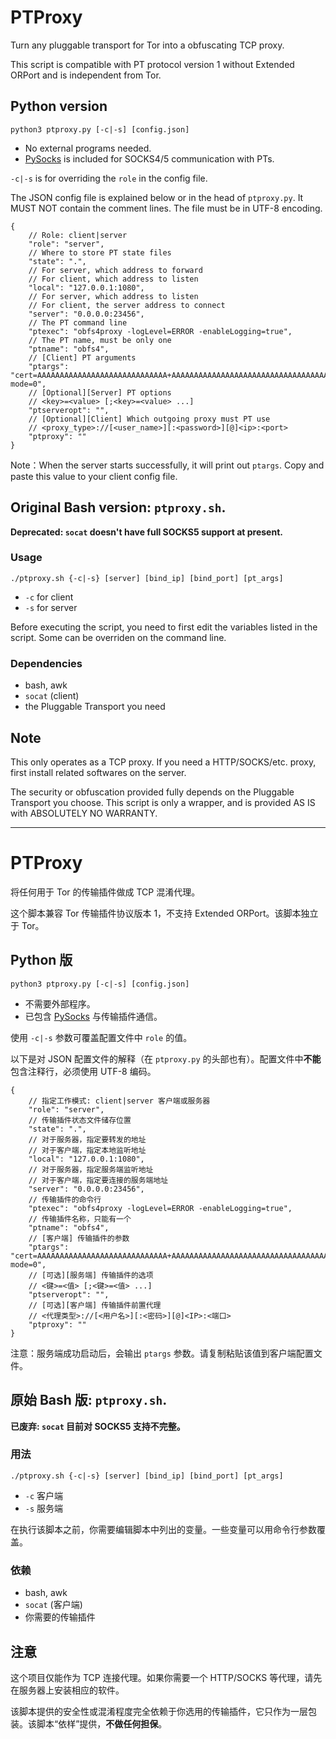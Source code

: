 # PTProxy

Turn any pluggable transport for Tor into a obfuscating TCP proxy.

This script is compatible with PT protocol version 1 without Extended ORPort and is independent from Tor.

## Python version

`python3 ptproxy.py [-c|-s] [config.json]`

* No external programs needed.
* [PySocks](https://github.com/Anorov/PySocks) is included for SOCKS4/5 communication with PTs.

`-c|-s` is for overriding the `role` in the config file.

The JSON config file is explained below or in the head of `ptproxy.py`. It MUST NOT contain the comment lines. The file must be in UTF-8 encoding.

```
{
    // Role: client|server
    "role": "server",
    // Where to store PT state files
    "state": ".",
    // For server, which address to forward
    // For client, which address to listen
    "local": "127.0.0.1:1080",
    // For server, which address to listen
    // For client, the server address to connect
    "server": "0.0.0.0:23456",
    // The PT command line
    "ptexec": "obfs4proxy -logLevel=ERROR -enableLogging=true",
    // The PT name, must be only one
    "ptname": "obfs4",
    // [Client] PT arguments
    "ptargs": "cert=AAAAAAAAAAAAAAAAAAAAAAAAAAAAA+AAAAAAAAAAAAAAAAAAAAAAAAAAAAAAAAAAAAAAAA;iat-mode=0",
    // [Optional][Server] PT options
    // <key>=<value> [;<key>=<value> ...]
    "ptserveropt": "",
    // [Optional][Client] Which outgoing proxy must PT use
    // <proxy_type>://[<user_name>][:<password>][@]<ip>:<port>
    "ptproxy": ""
}
```

Note：When the server starts successfully, it will print out `ptargs`. Copy and paste this value to your client config file.

## Original Bash version: `ptproxy.sh`.
__Deprecated: `socat` doesn't have full SOCKS5 support at present.__

### Usage

`./ptproxy.sh {-c|-s} [server] [bind_ip] [bind_port] [pt_args]`

* `-c` for client
* `-s` for server

Before executing the script, you need to first edit the variables listed in the script. Some can be overriden on the command line.

### Dependencies

* bash, awk
* `socat` (client)
* the Pluggable Transport you need

## Note

This only operates as a TCP proxy. If you need a HTTP/SOCKS/etc. proxy, first install related softwares on the server.

The security or obfuscation provided fully depends on the Pluggable Transport you choose. This script is only a wrapper, and is provided AS IS with ABSOLUTELY NO WARRANTY.

----------

# PTProxy

将任何用于 Tor 的传输插件做成 TCP 混淆代理。

这个脚本兼容 Tor 传输插件协议版本 1，不支持 Extended ORPort。该脚本独立于 Tor。

## Python 版

`python3 ptproxy.py [-c|-s] [config.json]`

* 不需要外部程序。
* 已包含 [PySocks](https://github.com/Anorov/PySocks) 与传输插件通信。

使用 `-c|-s` 参数可覆盖配置文件中 `role` 的值。

以下是对 JSON 配置文件的解释（在 `ptproxy.py` 的头部也有）。配置文件中**不能**包含注释行，必须使用 UTF-8 编码。

```
{
    // 指定工作模式: client|server 客户端或服务器
    "role": "server",
    // 传输插件状态文件储存位置
    "state": ".",
    // 对于服务器，指定要转发的地址
    // 对于客户端，指定本地监听地址
    "local": "127.0.0.1:1080",
    // 对于服务器，指定服务端监听地址
    // 对于客户端，指定要连接的服务端地址
    "server": "0.0.0.0:23456",
    // 传输插件的命令行
    "ptexec": "obfs4proxy -logLevel=ERROR -enableLogging=true",
    // 传输插件名称，只能有一个
    "ptname": "obfs4",
    // [客户端] 传输插件的参数
    "ptargs": "cert=AAAAAAAAAAAAAAAAAAAAAAAAAAAAA+AAAAAAAAAAAAAAAAAAAAAAAAAAAAAAAAAAAAAAAA;iat-mode=0",
    // [可选][服务端] 传输插件的选项
    // <键>=<值> [;<键>=<值> ...]
    "ptserveropt": "",
    // [可选][客户端] 传输插件前置代理
    // <代理类型>://[<用户名>][:<密码>][@]<IP>:<端口>
    "ptproxy": ""
}
```

注意：服务端成功启动后，会输出 `ptargs` 参数。请复制粘贴该值到客户端配置文件。

## 原始 Bash 版: `ptproxy.sh`.
__已废弃: `socat` 目前对 SOCKS5 支持不完整。__

### 用法

`./ptproxy.sh {-c|-s} [server] [bind_ip] [bind_port] [pt_args]`

* `-c` 客户端
* `-s` 服务端

在执行该脚本之前，你需要编辑脚本中列出的变量。一些变量可以用命令行参数覆盖。

### 依赖

* bash, awk
* `socat` (客户端)
* 你需要的传输插件

## 注意

这个项目仅能作为 TCP 连接代理。如果你需要一个 HTTP/SOCKS 等代理，请先在服务器上安装相应的软件。

该脚本提供的安全性或混淆程度完全依赖于你选用的传输插件，它只作为一层包装。该脚本“依样”提供，**不做任何担保**。
